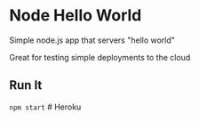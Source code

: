 # Node Hello World

Simple node.js app that servers "hello world"

Great for testing simple deployments to the cloud

## Run It

`npm start`
#   H e r o k u  
 